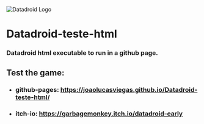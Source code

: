 ![Datadroid Logo](https://img.itch.zone/aW1nLzEwODQ2Mzk0LnBuZw==/315x250%23c/X5GLFU.png)
# Datadroid-teste-html 
### Datadroid html executable to run in a github page.

## Test the game:
  - ### github-pages: https://joaolucasviegas.github.io/Datadroid-teste-html/
  - ### itch-io: https://garbagemonkey.itch.io/datadroid-early
